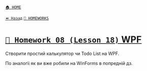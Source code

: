 ﻿[`🏠 HOME`](../../../README.md)  

[`⏪ Назад`](../07/README.md)  [`📕 HOMEWORKS`](../../README.md)

# [`📕 Homework 08 (Lesson 18)` WPF](https://lms.ithillel.ua/groups/65a65fe34c3a2d3372eef8ea/homeworks/663e65ec4e718734929a559e)  
Створити простий калькулятор чи Todo List на WPF.

По аналогii як ви вже робили на WinForms в попреднiй дз.